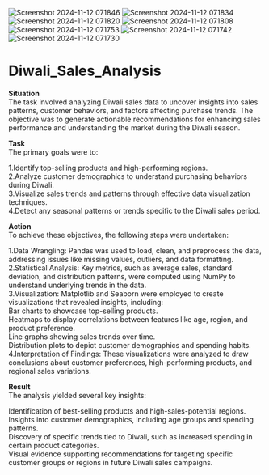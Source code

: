 ![Screenshot 2024-11-12 071846](https://github.com/user-attachments/assets/24ff1ba5-c4d2-4f0f-8a38-1a9b73d3df95)
![Screenshot 2024-11-12 071834](https://github.com/user-attachments/assets/f8a8822f-0fbf-4603-9c91-a959d5d95151)
![Screenshot 2024-11-12 071820](https://github.com/user-attachments/assets/5e7fbb67-f76e-4a60-81d2-6b0d398f7e29)
![Screenshot 2024-11-12 071808](https://github.com/user-attachments/assets/fcd516bb-72ff-4b5a-a28f-c406ee7dff5b)
![Screenshot 2024-11-12 071753](https://github.com/user-attachments/assets/9c130f36-1667-4650-93b0-f4e85629937c)
![Screenshot 2024-11-12 071742](https://github.com/user-attachments/assets/461e11cc-b3b5-49af-9082-ff1886a5b6d2)
![Screenshot 2024-11-12 071730](https://github.com/user-attachments/assets/f07d3f82-3627-491c-8711-7d8a52528174)



# Diwali_Sales_Analysis
<b>Situation<br></b>
The task involved analyzing Diwali sales data to uncover insights into sales patterns, customer behaviors, and factors affecting purchase trends. The objective was to generate actionable recommendations for enhancing sales performance and understanding the market during the Diwali season.<br>

<b>Task<br></b>
The primary goals were to:<br>

1.Identify top-selling products and high-performing regions.<br>
2.Analyze customer demographics to understand purchasing behaviors during Diwali.<br>
3.Visualize sales trends and patterns through effective data visualization techniques.<br>
4.Detect any seasonal patterns or trends specific to the Diwali sales period.<br>

<b>Action<br></b>
To achieve these objectives, the following steps were undertaken:<br>

1.Data Wrangling: Pandas was used to load, clean, and preprocess the data, addressing issues like missing values, outliers, and data formatting.<br>
2.Statistical Analysis: Key metrics, such as average sales, standard deviation, and distribution patterns, were computed using NumPy to understand underlying trends in the data.<br>
3.Visualization: Matplotlib and Seaborn were employed to create visualizations that revealed insights, including:<br>
      Bar charts to showcase top-selling products.<br>
      Heatmaps to display correlations between features like age, region, and product preference.<br>
      Line graphs showing sales trends over time.<br>
      Distribution plots to depict customer demographics and spending habits.<br>
4.Interpretation of Findings: These visualizations were analyzed to draw conclusions about customer preferences, high-performing products, and regional sales variations.<br>


<b>Result<br></b>
The analysis yielded several key insights:<br>

Identification of best-selling products and high-sales-potential regions.<br>
Insights into customer demographics, including age groups and spending patterns.<br>
Discovery of specific trends tied to Diwali, such as increased spending in certain product categories.<br>
Visual evidence supporting recommendations for targeting specific customer groups or regions in future Diwali sales campaigns.<br>

